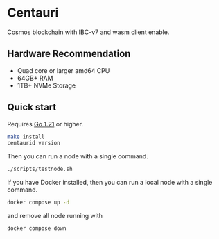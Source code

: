 # Centauri

Cosmos blockchain with IBC-v7 and wasm client enable.

## Hardware Recommendation

* Quad core or larger amd64 CPU
* 64GB+ RAM
* 1TB+ NVMe Storage

## Quick start

Requires [Go 1.21](https://go.dev/doc/install) or higher.

```bash
make install
centaurid version
```

Then you can run a node with a single command.

```bash
./scripts/testnode.sh   
```

If you have Docker installed, then you can run a local node with a single command.

```bash
docker compose up -d
```

and remove all node running with

```bash
docker compose down
```
